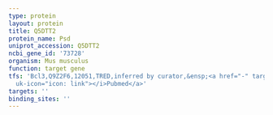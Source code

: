 ```yaml
---
type: protein
layout: protein
title: Q5DTT2
protein_name: Psd
uniprot_accession: Q5DTT2
ncbi_gene_id: '73728'
organism: Mus musculus
function: target gene
tfs: 'Bcl3,Q9Z2F6,12051,TRED,inferred by curator,&ensp;<a href="-" target="_blank"><i
  uk-icon="icon: link"></i>Pubmed</a>'
targets: ''
binding_sites: ''
---
```

